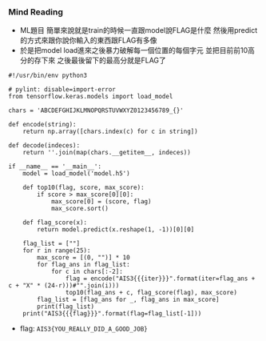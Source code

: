### Mind Reading
- ML題目 簡單來說就是train的時候一直跟model說FLAG是什麼 然後用predict的方式來跟你說你輸入的東西跟FLAG有多像
- 於是把model load進來之後暴力破解每一個位置的每個字元 並把目前前10高分的存下來 之後最後留下的最高分就是FLAG了
``` 
#!/usr/bin/env python3

# pylint: disable=import-error
from tensorflow.keras.models import load_model

chars = 'ABCDEFGHIJKLMNOPQRSTUVWXYZ0123456789_{}'

def encode(string):
	return np.array([chars.index(c) for c in string])

def decode(indeces):
	return ''.join(map(chars.__getitem__, indeces))

if __name__ == '__main__':
	model = load_model('model.h5')

	def top10(flag, score, max_score):
		if score > max_score[0][0]:
			max_score[0] = (score, flag)
			max_score.sort()

	def flag_score(x):
		return model.predict(x.reshape(1, -1))[0][0]

	flag_list = [""]
	for r in range(25):
		max_score = [(0, "")] * 10
		for flag_ans in flag_list:
			for c in chars[:-2]:
				flag = encode("AIS3{{{iter}}}".format(iter=flag_ans + c + "X" * (24-r)))#"".join(i)))
				top10(flag_ans + c, flag_score(flag), max_score)
		flag_list = [flag_ans for _, flag_ans in max_score]
		print(flag_list)
	print("AIS3{{{flag}}}".format(flag=flag_list[-1]))
```
- flag: `AIS3{YOU_REALLY_DID_A_GOOD_JOB}`
